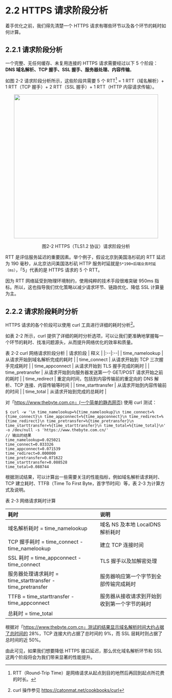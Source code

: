# 2.2 HTTPS 请求阶段分析

着手优化之前，我们得先清楚一个 HTTPS 请求有哪些环节以及各个环节的耗时如何计算。

## 2.2.1 请求阶段分析

一个完整、无任何缓存、未复用连接的 HTTPS 请求需要经过以下 5 个阶段：**DNS 域名解析、TCP 握手、SSL 握手、服务器处理、内容传输**。

如图 2-2 请求阶段分析所示，这些阶段共需要 5 个 RTT[^2] = 1 RTT（域名解析）+ 1 RTT（TCP 握手）+ 2 RTT（SSL 握手）+ 1 RTT（HTTP 内容请求传输）。

<div  align="center">
	<img src="../assets/http-process.png" width = "450"  align=center />
	<p>图2-2 HTTPS（TLS1.2 协议）请求阶段分析</p>
</div>

RTT 是评估服务延迟的重要因素。举个例子，假设北京到美国洛杉矶的 RTT 延迟为 190 毫秒，从北京访问美国洛杉矶 HTTP 服务时延就是`5*190+后端业务时延（ms）`，「5」代表的是 HTTPS 请求的 5 个 RTT。

因为 RTT 网络延受到物理环境制约，使用纯粹的技术手段很难突破 950ms 指标。所以，这也指导我们优化策略以减少请求环节、链路优化、降低 SSL 计算量为主。

## 2.2.2 请求阶段耗时分析

HTTPS 请求的各个阶段可以使用 curl 工具进行详细的耗时分析[^3]。

如表 2-2 所示，curl 提供了详细的耗时分析选项，可以让我们更准确地掌握每一个环节的耗时、找准问题源头，从而提升网络优化的效率和质量。

表 2-2 curl 网络请求阶段分析
| 请求阶段 | 释义 |
|:--|:--|
| time_namelookup | 从请求开始到域名解析完成的耗时 |
| time_connect | 从请求开始到 TCP 三次握手完成耗时 |
| time_appconnect | 从请求开始到 TLS 握手完成的耗时 |
| time_pretransfer | 从请求开始到向服务器发送第一个 GET/POST 请求开始之前的耗时 |
| time_redirect | 重定向时间，包括到内容传输前的重定向的 DNS 解析、TCP 连接、内容传输等时间 |
| time_starttransfer | 从请求开始到内容传输前的时间 |
| time_total | 从请求开始到完成的总耗时 |

对「https://www.thebyte.com.cn」(一个简单的静态网页) 使用 curl 测试：

```plain
$ curl -w '\n time_namelookup=%{time_namelookup}\n time_connect=%{time_connect}\n time_appconnect=%{time_appconnect}\n time_redirect=%{time_redirect}\n time_pretransfer=%{time_pretransfer}\n time_starttransfer=%{time_starttransfer}\n time_total=%{time_total}\n' -o /dev/null -s 'https://www.thebyte.com.cn/'
// 输出的结果
time_namelookup=0.025021
time_connect=0.033326
time_appconnect=0.071539
time_redirect=0.000000
time_pretransfer=0.071622
time_starttransfer=0.088528
time_total=0.088744
```

根据测试结果，可以计算出一些需要关注的性能指标，例如域名解析请求耗时、TCP 建立耗时、TTFB（Time To First Byte，首字节时间）等，表 2-3 为计算方式及说明。

表 2-3 网络请求耗时计算

| 耗时 | 说明 |
|:--|:--|
| 域名解析耗时 = time_namelookup | 域名 NS 及本地 LocalDNS 解析耗时 |
| TCP 握手耗时 = time_connect - time_namelookup | 建立 TCP 连接时间 |
| SSL 耗时 = time_appconnect - time_connect | TLS 握手以及加解密处理 |
| 服务器处理请求耗时 = time_starttransfer - time_pretransfer | 服务器响应第一个字节到全部传输完成耗时 |
| TTFB  = time_starttransfer - time_appconnect | 服务器从接收请求到开始到收到第一个字节的耗时 |
| 总耗时 = time_total ||


根据对「https://www.thebyte.com.cn」测试的结果显示域名解析时间大约占据了总时间的 28%，TCP 连接大约占据了总时间的 9%，而 SSL 层耗时则占据了总时间的近 50%。

由此可见，如果我们想要降低 HTTPS 接口延迟，那么优化域名解析环节和 SSL 这两个阶段将会为我们带来显著的性能提升。

[^1]: 参见 https://blog.cloudflare.com/a-question-of-timing/
[^2]: RTT（Round-Trip Time）是网络请求从起点到目的地然后再回到起点所花费的时长。
[^3]: curl 操作参见 https://catonmat.net/cookbooks/curl

